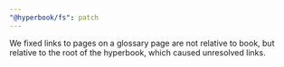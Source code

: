 ```yaml
---
"@hyperbook/fs": patch
---
```


We fixed links to pages on a glossary page are not relative to book, but relative to the root of the hyperbook, which caused unresolved links.
